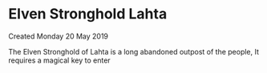 # Elven Stronghold Lahta
Created Monday 20 May 2019

The Elven Stronghold of Lahta is a long abandoned outpost of the people, It requires a magical key to enter 

